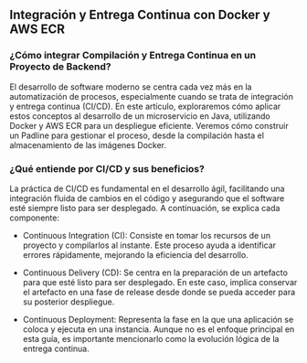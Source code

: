 <h2 align="left"> Integración y Entrega Continua con Docker y AWS ECR </h2>

<h3 align="left"> ¿Cómo integrar Compilación y Entrega Continua en un Proyecto de Backend? </h3>

<p align="left"> El desarrollo de software moderno se centra cada vez más en la automatización de procesos, especialmente cuando se trata de integración y entrega continua (CI/CD). En este artículo, exploraremos cómo aplicar estos conceptos al desarrollo de un microservicio en Java, utilizando Docker y AWS ECR para un despliegue eficiente. Veremos cómo construir un Padline para gestionar el proceso, desde la compilación hasta el almacenamiento de las imágenes Docker. </p>

<h3 align="left"> ¿Qué entiende por CI/CD y sus beneficios? </h3>

<p align="left"> La práctica de CI/CD es fundamental en el desarrollo ágil, facilitando una integración fluida de cambios en el código y asegurando que el software esté siempre listo para ser desplegado. A continuación, se explica cada componente:

* Continuous Integration (CI): Consiste en tomar los recursos de un proyecto y compilarlos al instante. Este proceso ayuda a identificar errores rápidamente, mejorando la eficiencia del desarrollo.

* Continuous Delivery (CD): Se centra en la preparación de un artefacto para que esté listo para ser desplegado. En este caso, implica conservar el artefacto en una fase de release desde donde se pueda acceder para su posterior despliegue.

* Continuous Deployment: Representa la fase en la que una aplicación se coloca y ejecuta en una instancia. Aunque no es el enfoque principal en esta guía, es importante mencionarlo como la evolución lógica de la entrega continua.</p>
